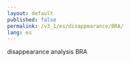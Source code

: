 ```yaml
---
layout: default
published: false
permalink: /v3_1/es/disappearance/BRA/
lang: es
---
```


disappearance analysis BRA
